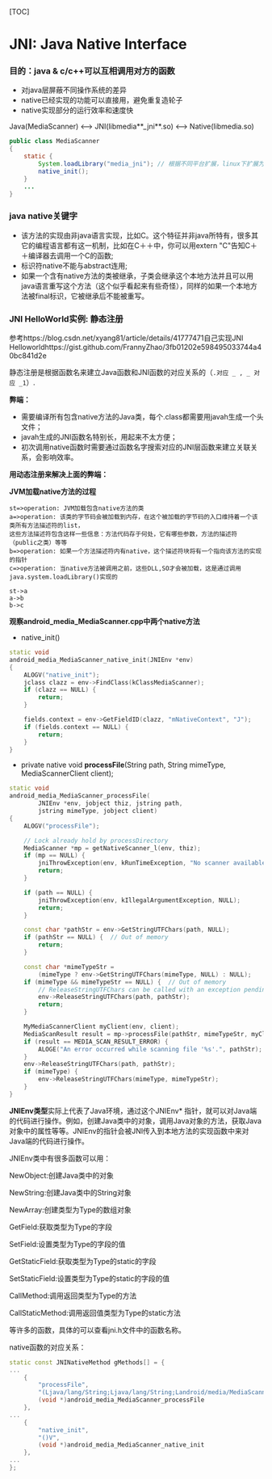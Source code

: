 [TOC]

# JNI: Java Native Interface

### 目的：java & c/c++可以互相调用对方的函数

* 对java层屏蔽不同操作系统的差异
* native已经实现的功能可以直接用，避免重复造轮子
* native实现部分的运行效率和速度快

Java(MediaScanner) <--> JNI(libmedia**_jni**.so) <--> Native(libmedia.so)

```java
public class MediaScanner
{
    static {
        System.loadLibrary("media_jni"); // 根据不同平台扩展，linux下扩展为libmedia_jni.so, windows下扩展为media_jni.dll
        native_init();
    }
    ...
}
```

### java native关键字

* 该方法的实现由非java语言实现，比如C。这个特征并非java所特有，很多其它的编程语言都有这一机制，比如在C＋＋中，你可以用extern "C"告知C＋＋编译器去调用一个C的函数;
* 标识符native不能与abstract连用;
* 如果一个含有native方法的类被继承，子类会继承这个本地方法并且可以用java语言重写这个方法（这个似乎看起来有些奇怪），同样的如果一个本地方法被final标识，它被继承后不能被重写。

### JNI HelloWorld实例: 静态注册

参考https://blog.csdn.net/xyang81/article/details/41777471自己实现JNI Helloworldhttps://gist.github.com/FrannyZhao/3fb01202e598495033744a40bc841d2e

静态注册是根据函数名来建立Java函数和JNI函数的对应关系的（```.对应 _ , _ 对应 _1```）.

**弊端：**

* 需要编译所有包含native方法的Java类，每个.class都需要用javah生成一个头文件；
* javah生成的JNI函数名特别长，用起来不太方便；
* 初次调用native函数时需要通过函数名字搜索对应的JNI层函数来建立关联关系，会影响效率。

**用动态注册来解决上面的弊端：**





**JVM加载native方法的过程**

```flow
st=>operation: JVM加载包含native方法的类
a=>operation: 该类的字节码会被加载到内存，在这个被加载的字节码的入口维持着一个该类所有方法描述符的list，
这些方法描述符包含这样一些信息：方法代码存于何处，它有哪些参数，方法的描述符（public之类）等等
b=>operation: 如果一个方法描述符内有native，这个描述符块将有一个指向该方法的实现的指针
c=>operation: 当native方法被调用之前，这些DLL,SO才会被加载，这是通过调用java.system.loadLibrary()实现的

st->a
a->b
b->c
```



**观察android_media_MediaScanner.cpp中两个native方法**

* native_init()

```cpp
static void
android_media_MediaScanner_native_init(JNIEnv *env)
{
    ALOGV("native_init");
    jclass clazz = env->FindClass(kClassMediaScanner);
    if (clazz == NULL) {
        return;
    }

    fields.context = env->GetFieldID(clazz, "mNativeContext", "J");
    if (fields.context == NULL) {
        return;
    }
}
```

* private native void **processFile**(String path, String mimeType, MediaScannerClient client);

```cpp
static void
android_media_MediaScanner_processFile(
        JNIEnv *env, jobject thiz, jstring path,
        jstring mimeType, jobject client)
{
    ALOGV("processFile");

    // Lock already hold by processDirectory
    MediaScanner *mp = getNativeScanner_l(env, thiz);
    if (mp == NULL) {
        jniThrowException(env, kRunTimeException, "No scanner available");
        return;
    }

    if (path == NULL) {
        jniThrowException(env, kIllegalArgumentException, NULL);
        return;
    }

    const char *pathStr = env->GetStringUTFChars(path, NULL);
    if (pathStr == NULL) {  // Out of memory
        return;
    }

    const char *mimeTypeStr =
        (mimeType ? env->GetStringUTFChars(mimeType, NULL) : NULL);
    if (mimeType && mimeTypeStr == NULL) {  // Out of memory
        // ReleaseStringUTFChars can be called with an exception pending.
        env->ReleaseStringUTFChars(path, pathStr);
        return;
    }

    MyMediaScannerClient myClient(env, client);
    MediaScanResult result = mp->processFile(pathStr, mimeTypeStr, myClient);
    if (result == MEDIA_SCAN_RESULT_ERROR) {
        ALOGE("An error occurred while scanning file '%s'.", pathStr);
    }
    env->ReleaseStringUTFChars(path, pathStr);
    if (mimeType) {
        env->ReleaseStringUTFChars(mimeType, mimeTypeStr);
    }
}
```

**JNIEnv类型**实际上代表了Java环境，通过这个JNIEnv* 指针，就可以对Java端的代码进行操作。例如，创建Java类中的对象，调用Java对象的方法，获取Java对象中的属性等等。JNIEnv的指针会被JNI传入到本地方法的实现函数中来对Java端的代码进行操作。

JNIEnv类中有很多函数可以用：

NewObject:创建Java类中的对象

NewString:创建Java类中的String对象

New<Type>Array:创建类型为Type的数组对象

Get<Type>Field:获取类型为Type的字段

Set<Type>Field:设置类型为Type的字段的值

GetStatic<Type>Field:获取类型为Type的static的字段

SetStatic<Type>Field:设置类型为Type的static的字段的值

Call<Type>Method:调用返回类型为Type的方法

CallStatic<Type>Method:调用返回值类型为Type的static方法

等许多的函数，具体的可以查看jni.h文件中的函数名称。

native函数的对应关系：

```cpp
static const JNINativeMethod gMethods[] = {
...
    {
        "processFile",
        "(Ljava/lang/String;Ljava/lang/String;Landroid/media/MediaScannerClient;)V",
        (void *)android_media_MediaScanner_processFile
    },
...
    {
        "native_init",
        "()V",
        (void *)android_media_MediaScanner_native_init
    },
...
};
```






